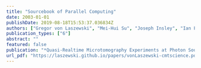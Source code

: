 ```yaml
---
title: "Sourcebook of Parallel Computing"
date: 2003-01-01
publishDate: 2019-08-18T15:53:37.036834Z
authors: ["Gregor von Laszewski", "Mei-Hui Su", "Joseph Insley", "Ian Foster", "Carl Kesselman"]
publication_types: ["6"]
abstract: ""
featured: false
publication: "*Quasi-Realtime Microtomography Experiments at Photon Sources*"
url_pdf: "https://laszewski.github.io/papers/vonLaszewski-cmtscience.pdf"
---
```


